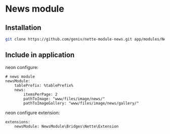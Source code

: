 News module
===========

Installation
------------
```bash
git clone https://github.com/geniv/nette-module-news.git app/modules/NewsModule
```

Include in application
----------------------
neon configure:
```neon
# news module
newsModule:
    tablePrefix: %tablePrefix%
    news:
        itemsPerPage: 2
        pathToImage: "www/files/image/news/"
        pathToImageGallery: "www/files/image/news/gallery/"
```

neon configure extension:
```neon
extensions:
    newsModule: NewsModule\Bridges\Nette\Extension
```

